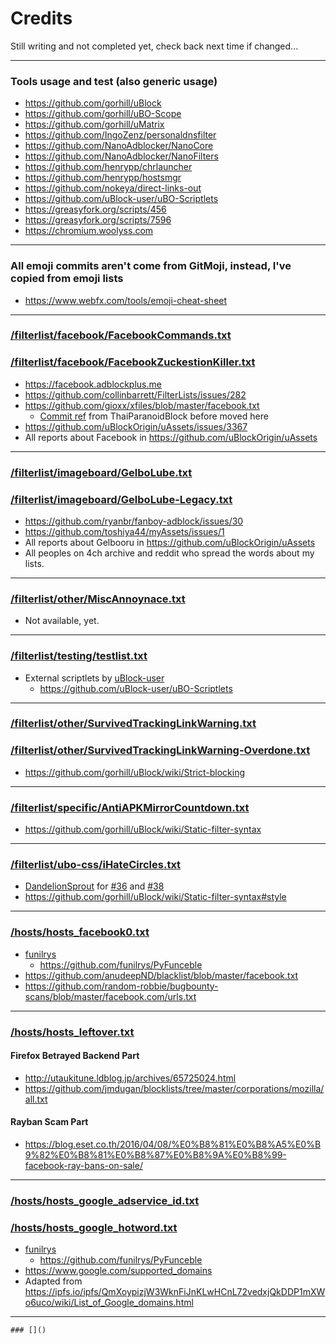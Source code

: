 # Credits
Still writing and not completed yet, check back next time if changed...
- - - - -
### Tools usage and test (also generic usage)
- https://github.com/gorhill/uBlock
- https://github.com/gorhill/uBO-Scope
- https://github.com/gorhill/uMatrix
- https://github.com/IngoZenz/personaldnsfilter
- https://github.com/NanoAdblocker/NanoCore
- https://github.com/NanoAdblocker/NanoFilters
- https://github.com/henrypp/chrlauncher
- https://github.com/henrypp/hostsmgr
- https://github.com/nokeya/direct-links-out
- https://github.com/uBlock-user/uBO-Scriptlets
- https://greasyfork.org/scripts/456
- https://greasyfork.org/scripts/7596
- https://chromium.woolyss.com
- - - - -
### All emoji commits aren't come from GitMoji, instead, I've copied from emoji lists
- https://www.webfx.com/tools/emoji-cheat-sheet
- - - - -
### [/filterlist/facebook/FacebookCommands.txt](https://github.com/kowith337/PersonalFilterListCollection/blob/master/filterlist/facebook/FacebookCommands.txt)
### [/filterlist/facebook/FacebookZuckestionKiller.txt](https://github.com/kowith337/PersonalFilterListCollection/blob/master/filterlist/facebook/FacebookZuckestionKiller.txt)
- https://facebook.adblockplus.me
- https://github.com/collinbarrett/FilterLists/issues/282
- https://github.com/gioxx/xfiles/blob/master/facebook.txt
  - [Commit ref](https://github.com/kowith337/ThaiParanoidBlock/commit/d95b9e4f1c323e44327c5fb92231b7f461e85b53) from ThaiParanoidBlock before moved here
- https://github.com/uBlockOrigin/uAssets/issues/3367
- All reports about Facebook in https://github.com/uBlockOrigin/uAssets
- - - - -
### [/filterlist/imageboard/GelboLube.txt](https://github.com/kowith337/PersonalFilterListCollection/blob/master/filterlist/imageboard/GelboLube.txt)
### [/filterlist/imageboard/GelboLube-Legacy.txt](https://github.com/kowith337/PersonalFilterListCollection/blob/master/filterlist/imageboard/GelboLube-Legacy.txt)
- https://github.com/ryanbr/fanboy-adblock/issues/30
- https://github.com/toshiya44/myAssets/issues/1
- All reports about Gelbooru in https://github.com/uBlockOrigin/uAssets
- All peoples on 4ch archive and reddit who spread the words about my lists.
- - - - -
### [/filterlist/other/MiscAnnoynace.txt](https://github.com/kowith337/PersonalFilterListCollection/blob/master/filterlist/other/MiscAnnoynace.txt)
- Not available, yet.
- - - - -
### [/filterlist/testing/testlist.txt](https://github.com/kowith337/PersonalFilterListCollection/blob/master/filterlist/testing/testlist.txt)
- External scriptlets by [uBlock-user](https://github.com/uBlock-user)
  - https://github.com/uBlock-user/uBO-Scriptlets
- - - - -
### [/filterlist/other/SurvivedTrackingLinkWarning.txt](https://github.com/kowith337/PersonalFilterListCollection/blob/master/filterlist/other/SurvivedTrackingLinkWarning.txt)
### [/filterlist/other/SurvivedTrackingLinkWarning-Overdone.txt](https://github.com/kowith337/PersonalFilterListCollection/blob/master/filterlist/other/SurvivedTrackingLinkWarning-Overdone.txt)
- https://github.com/gorhill/uBlock/wiki/Strict-blocking
- - - - -
### [/filterlist/specific/AntiAPKMirrorCountdown.txt](https://github.com/kowith337/PersonalFilterListCollection/blob/master/filterlist/specific/AntiAPKMirrorCountdown.txt)
- https://github.com/gorhill/uBlock/wiki/Static-filter-syntax
- - - - -
### [/filterlist/ubo-css/iHateCircles.txt](https://github.com/kowith337/PersonalFilterListCollection/blob/master/filterlist/ubo-css/iHateCircles.txt)
- [DandelionSprout](https://github.com/DandelionSprout) for [#36](https://github.com/kowith337/PersonalFilterListCollection/pull/36) and [#38](https://github.com/kowith337/PersonalFilterListCollection/pull/38)
- https://github.com/gorhill/uBlock/wiki/Static-filter-syntax#style
- - - - -
### [/hosts/hosts_facebook0.txt](https://github.com/kowith337/PersonalFilterListCollection/blob/master/hosts/hosts_facebook0.txt)
- [funilrys](https://github.com/funilrys)
  - https://github.com/funilrys/PyFunceble
- https://github.com/anudeepND/blacklist/blob/master/facebook.txt
- https://github.com/random-robbie/bugbounty-scans/blob/master/facebook.com/urls.txt
- - - - -
### [/hosts/hosts_leftover.txt](https://github.com/kowith337/PersonalFilterListCollection/blob/master/hosts/hosts_leftover.txt)
#### Firefox Betrayed Backend Part
- http://utaukitune.ldblog.jp/archives/65725024.html
- https://github.com/jmdugan/blocklists/tree/master/corporations/mozilla/all.txt
#### Rayban Scam Part
- https://blog.eset.co.th/2016/04/08/%E0%B8%81%E0%B8%A5%E0%B9%82%E0%B8%81%E0%B8%87%E0%B8%9A%E0%B8%99-facebook-ray-bans-on-sale/
- - - - -
### [/hosts/hosts_google_adservice_id.txt](https://github.com/kowith337/PersonalFilterListCollection/blob/master/hosts/hosts_google_adservice_id.txt)
### [/hosts/hosts_google_hotword.txt](https://github.com/kowith337/PersonalFilterListCollection/blob/master/hosts/hosts_google_adservice_id.txt)
- [funilrys](https://github.com/funilrys)
  - https://github.com/funilrys/PyFunceble
- https://www.google.com/supported_domains
- Adapted from https://ipfs.io/ipfs/QmXoypizjW3WknFiJnKLwHCnL72vedxjQkDDP1mXWo6uco/wiki/List_of_Google_domains.html
- - - - -
`### []()`